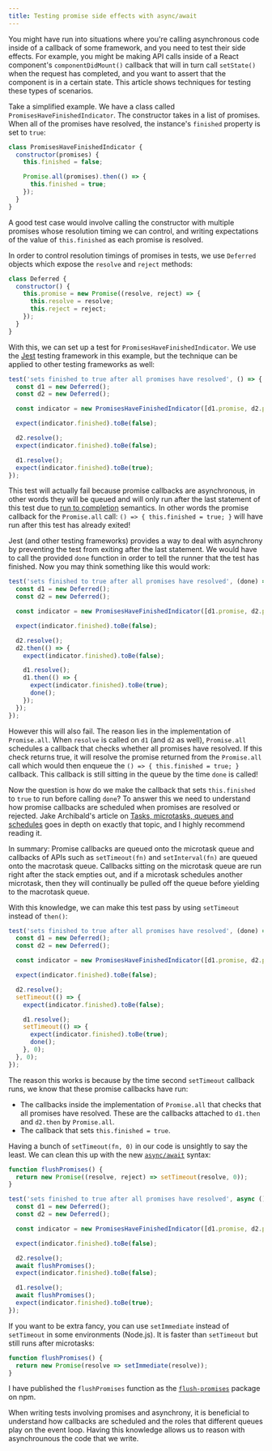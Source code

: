 ```yaml
---
title: Testing promise side effects with async/await
---
```


You might have run into situations where you're calling asynchronous code inside
of a callback of some framework, and you need to test their side effects. For
example, you might be making API calls inside of a React component's
`componentDidMount()` callback that will in turn call `setState()` when the
request has completed, and you want to assert that the component is in a certain
state. This article shows techniques for testing these types of scenarios.

Take a simplified example. We have a class called
`PromisesHaveFinishedIndicator`. The constructor takes in a list of promises.
When all of the promises have resolved, the instance's `finished` property is
set to `true`:

```js
class PromisesHaveFinishedIndicator {
  constructor(promises) {
    this.finished = false;

    Promise.all(promises).then(() => {
      this.finished = true;
    });
  }
}
```

A good test case would involve calling the constructor with multiple promises
whose resolution timing we can control, and writing expectations of the value of
`this.finished` as each promise is resolved.

In order to control resolution timings of promises in tests, we use `Deferred`
objects which expose the `resolve` and `reject` methods:

```js
class Deferred {
  constructor() {
    this.promise = new Promise((resolve, reject) => {
      this.resolve = resolve;
      this.reject = reject;
    });
  }
}
```

With this, we can set up a test for `PromisesHaveFinishedIndicator`. We use the
[Jest][j] testing framework in this example, but the technique can be applied to
other testing frameworks as well:

```js
test('sets finished to true after all promises have resolved', () => {
  const d1 = new Deferred();
  const d2 = new Deferred();

  const indicator = new PromisesHaveFinishedIndicator([d1.promise, d2.promise]);

  expect(indicator.finished).toBe(false);

  d2.resolve();
  expect(indicator.finished).toBe(false);

  d1.resolve();
  expect(indicator.finished).toBe(true);
});
```

This test will actually fail because promise callbacks are asynchronous, in
other words they will be queued and will only run after the last statement of
this test due to [run to completion][r] semantics. In other words the promise
callback for the `Promise.all` call: `() => { this.finished = true; }` will have
run after this test has already exited!

Jest (and other testing frameworks) provides a way to deal with asynchrony by
preventing the test from exiting after the last statement. We would have to call
the provided `done` function in order to tell the runner that the test has
finished. Now you may think something like this would work:

```js
test('sets finished to true after all promises have resolved', (done) => {
  const d1 = new Deferred();
  const d2 = new Deferred();

  const indicator = new PromisesHaveFinishedIndicator([d1.promise, d2.promise]);

  expect(indicator.finished).toBe(false);

  d2.resolve();
  d2.then(() => {
    expect(indicator.finished).toBe(false);

    d1.resolve();
    d1.then(() => {
      expect(indicator.finished).toBe(true);
      done();
    });
  });
});
```

However this will also fail. The reason lies in the implementation of
`Promise.all`. When `resolve` is called on `d1` (and `d2` as well),
`Promise.all` schedules a callback that checks whether all promises have
resolved. If this check returns true, it will resolve the promise returned from
the `Promise.all` call which would then enqueue the `() => { this.finished =
true; }` callback. This callback is still sitting in the queue by the time
`done` is called!

Now the question is how do we make the callback that sets `this.finished` to
`true` to run before calling `done`? To answer this we need to understand how
promise callbacks are scheduled when promises are resolved or rejected. Jake
Archibald's article on [Tasks, microtasks, queues and schedules][t] goes in
depth on exactly that topic, and I highly recommend reading it.

In summary: Promise callbacks are queued onto the microtask queue and
callbacks of APIs such as `setTimeout(fn)` and `setInterval(fn)` are queued
onto the macrotask queue. Callbacks sitting on the microtask queue are run right
after the stack empties out, and if a microtask schedules another microtask,
then they will continually be pulled off the queue before yielding to the
macrotask queue.

With this knowledge, we can make this test pass by using `setTimeout` instead of
`then()`:

```js
test('sets finished to true after all promises have resolved', (done) => {
  const d1 = new Deferred();
  const d2 = new Deferred();

  const indicator = new PromisesHaveFinishedIndicator([d1.promise, d2.promise]);

  expect(indicator.finished).toBe(false);

  d2.resolve();
  setTimeout(() => {
    expect(indicator.finished).toBe(false);

    d1.resolve();
    setTimeout(() => {
      expect(indicator.finished).toBe(true);
      done();
    }, 0);
  }, 0);
});
```

The reason this works is because by the time second `setTimeout` callback runs,
we know that these promise callbacks have run:

- The callbacks inside the implementation of `Promise.all` that checks that all
  promises have resolved. These are the callbacks attached to `d1.then` and
  `d2.then` by `Promise.all`.
- The callback that sets `this.finished = true`.

Having a bunch of `setTimeout(fn, 0)` in our code is unsightly to say the least.
We can clean this up with the new [`async/await`][a] syntax:

```js
function flushPromises() {
  return new Promise((resolve, reject) => setTimeout(resolve, 0));
}

test('sets finished to true after all promises have resolved', async () => {
  const d1 = new Deferred();
  const d2 = new Deferred();

  const indicator = new PromisesHaveFinishedIndicator([d1.promise, d2.promise]);

  expect(indicator.finished).toBe(false);

  d2.resolve();
  await flushPromises();
  expect(indicator.finished).toBe(false);

  d1.resolve();
  await flushPromises();
  expect(indicator.finished).toBe(true);
});
```

If you want to be extra fancy, you can use `setImmediate` instead of
`setTimeout` in some environments (Node.js). It is faster than `setTimeout` but
still runs after microtasks:

```js
function flushPromises() {
  return new Promise(resolve => setImmediate(resolve));
}
```

I have published the `flushPromises` function as the [`flush-promises`][f]
package on npm.

When writing tests involving promises and asynchrony, it is beneficial to
understand how callbacks are scheduled and the roles that different queues play
on the event loop. Having this knowledge allows us to reason with asynchrounous
the code that we write.

[a]: https://developer.mozilla.org/en-US/docs/Web/JavaScript/Reference/Statements/async_function
[f]: https://github.com/kentor/flush-promises
[j]: https://facebook.github.io/jest/
[r]: https://developer.mozilla.org/en-US/docs/Web/JavaScript/EventLoop#Run-to-completion
[t]: https://jakearchibald.com/2015/tasks-microtasks-queues-and-schedules/
